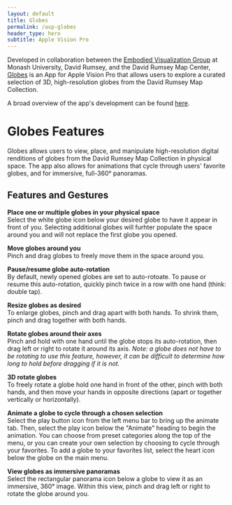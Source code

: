 ```yaml
---
layout: default
title: Globes
permalink: /avp-globes
header_type: hero
subtitle: Apple Vision Pro
---
```


Developed in collaboration between the [Embodied Visualization Group](https://www.monash.edu/it/hcc/embodied-visualisation) at Monash University, David Rumsey, and the David Rumsey Map Center, [Globes](https://apps.apple.com/us/app/globes/id6480082996) is an App for Apple Vision Pro that allows users to explore a curated selection of 3D, high-resolution globes from the David Rumsey Map Collection.

A broad overview of the app's development can be found [here](https://dilpreet.co/projects/globes).


# Globes Features

Globes allows users to view, place, and manipulate high-resolution digital renditions of globes from the David Rumsey Map Collection in physical space. The app also allows for animations that cycle through users' favorite globes, and for immersive, full-360° panoramas.

## Features and Gestures

**Place one or multiple globes in your physical space**\
Select the white globe icon below your desired globe to have it appear in front of you. Selecting additional globes will furhter populate the space around you and will not replace the first globe you opened.

**Move globes around you**\
Pinch and drag globes to freely move them in the space around you.

**Pause/resume globe auto-rotation**\
By default, newly opened globes are set to auto-rotoate. To pause or resume this auto-rotation, quickly pinch twice in a row with one hand (think: double tap).

**Resize globes as desired**\
To enlarge globes, pinch and drag apart with both hands. To shrink them, pinch and drag together with both hands.

**Rotate globes around their axes**\
Pinch and hold with one hand until the globe stops its auto-rotation, then drag left or right to rotate it around its axis. *Note: a globe does not have to be rotating to use this feature, however, it can be difficult to determine how long to hold before dragging if it is not.*

**3D rotate globes**\
To freely rotate a globe hold one hand in front of the other, pinch with both hands, and then move your hands in opposite directions (apart or together vertically or horizontally).

**Animate a globe to cycle through a chosen selection**\
Select the play button icon from the left menu bar to bring up the animate tab. Then, select the play icon below the "Animate" heading to begin the animation. You can choose from preset categories along the top of the menu, or you can create your own selection by choosing to cycle through your favorites. To add a globe to your favorites list, select the heart icon below the globe on the main menu. 

**View globes as immersive panoramas**\
Select the rectangular panorama icon below a globe to view it as an immersive, 360° image. Within this view, pinch and drag left or right to rotate the globe around you.